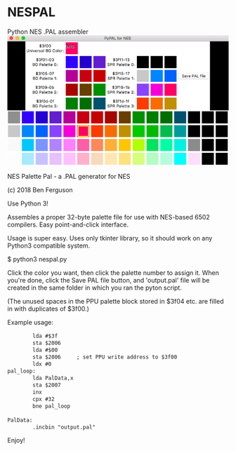 # NESPAL
Python NES .PAL assembler
![alt text](https://github.com/bferguson3/NESPAL/blob/master/nespal.png)

 NES Palette Pal - a .PAL generator for NES

 (c) 2018 Ben Ferguson

 Use Python 3!
 
 Assembles a proper 32-byte palette file 
 for use with NES-based 6502 compilers.
 Easy point-and-click interface.

Usage is super easy.
Uses only tkinter library, so it should work on any Python3 compatible system.

$ python3 nespal.py

Click the color you want, then click the palette number to assign it.
When you're done, click the Save PAL file button, and 'output.pal' file will be created in the same folder in which you ran the pyton script. 

(The unused spaces in the PPU palette block stored in $3f04 etc. are filled in with duplicates of $3f00.)

Example usage:
```     
        lda #$3f
        sta $2006
        lda #$00
        sta $2006     ; set PPU write address to $3f00
        ldx #0
pal_loop:
        lda PalData,x
        sta $2007
        inx 
        cpx #32
        bne pal_loop
        
PalData:
        .incbin "output.pal"
```

Enjoy!

